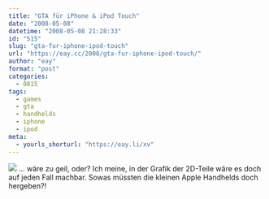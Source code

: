 ```yaml
---
title: "GTA für iPhone & iPod Touch"
date: "2008-05-08"
datetime: "2008-05-08 21:28:33"
id: "515"
slug: "gta-fur-iphone-ipod-touch"
url: "https://eay.cc/2008/gta-fur-iphone-ipod-touch/"
author: "eay"
format: "post"
categories:
  - 0815
tags:
  - games
  - gta
  - handhelds
  - iphone
  - ipod
meta:
  - yourls_shorturl: "https://eay.li/xv"
---
```


![](/uploads/2008/iphone_gta.jpg) ... wäre zu geil, oder? Ich meine, in der Grafik der 2D-Teile wäre es doch auf jeden Fall machbar. Sowas müssten die kleinen Apple Handhelds doch hergeben?!
